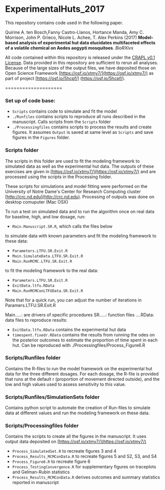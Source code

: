 ExperimentalHuts_2017
====================

This repository contains code used in the following paper.

Quirine A. ten Bosch,Fanny Castro-Llanos, Hortance Manda, Amy C. Morrison, John P. Grieco, Nicole L. Achee, T. Alex Perkins (2017) **Model-based analysis of experimental hut data elucidates multifaceted effects of a volatile chemical on Aedes aegypti mosquitoes**. *BioRXivs* 

All code contained within this repository is released under the [CRAPL v0.1 License](http://matt.might.net/articles/crapl/). Data provided in this repository are sufficient to rerun all analyses. Because of the large sizes of the output files, we have deposited those on Open Science Framework [https://osf.io/xtmy7/](https://osf.io/xtmy7/) as part of project [https://osf.io/5hcpf/] (https://osf.io/5hcpf/).


====================

### Set up of code base: 

* `Scripts` contains code to simulate and fit the model 
* `./Runfiles` contains scripts to reproduce all runs described in the manuscript. Calls scripts from the `Scripts` folder
* `./Processingfiles` contains scripts to process the results and create figures. It assumes `Output` is saved at same level as `Scripts` and save figures in the `Figures` folder.

### Scripts folder

The scripts in this folder are used to fit the modeling framework to simulated data as well as the experimental hut data. The outputs of these exercises are given in [https://osf.io/xtmy7/](https://osf.io/xtmy7/) and are processed using the scripts in the Processing folder. 

These scripts for simulations and model fitting were performed on the University of Notre Dame's Center for Research Computing cluster [http://crc.nd.edu](http://crc.nd.edu). Processing of outputs was done on desktop comuputer (Mac OSX) 

To run a test on simulated data and to run the algorithm once on real data for baseline, high, and low dosage, run:

* `Main.Manuscript.SR.R`, which calls the files below

to simulate data with known parameters and fit the modeling framework to these data: 
* `Parameters.LTFU.SR.Exit.R` 
* `Main.SimulateData.LTFU.SR.Exit.R`
* `Main.RunMCMC.LTFU.SR.Exit.R`

to fit the modeling framework to the real data:
* `Parameters.LTFU.SR.Exit.R`
* `ExitData.ltfu.RData`
* `Main.RunMCMConLTFUData.SR.Exit.R`

Note that for a quick run, you can adjust the number of iterations in Paramers.LTFU.SR.Exit.R 

Main.....: are drivers of specific procedures 
SR.....: function files 
....RData: data files to reproduce results:
* `ExitData.ltfu.RData` contains the experimental hut data
* `timespent.fixedr.RData` contains the results from running the odes on the posterior outcomes to estimate the proportion of time spent in each hut. Can be reproduced with ./Processingfiles/Process_Figure6.R

### Scripts/Runfiles folder

Contains the R-files to run the model framework on the experimental hut data for the three different dosages. 
For each dosage, the R-file is provided that runs at the default r (proportion of movement directed outside), and the low and high values used to assess sensitivity to this value. 

### Scripts/Runfiles/SimulationSets folder 

Contains python script to automate the creation of Run-files to simulate data at different values and run the modeling framework on these data. 


### Scripts/Processingfiles folder 
Contains the scripts to create all the figures in the manuscript. It uses output data deposited on [https://osf.io/xtmy7/](https://osf.io/xtmy7/)

* `Process_SimulatedSet.R` to recreate figures 3 and 4
* `Process_Results_MCMConData.R` to recreate figures 5 and S2, S3, and S4
* `Process_Figure6.R` to recreate figure  6
* `Process_TestingConvergence.R` for supplementary figures on traceplots and Gelman-Rubin statistics
* `Process_Results_MCMConData.R` derives outcomes and summary statistics reported in manuscript






